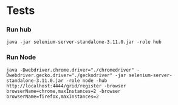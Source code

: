 # Tests

### Run hub
    java -jar selenium-server-standalone-3.11.0.jar -role hub

### Run Node
    java -Dwebdriver.chrome.driver="./chromedriver" -Dwebdriver.gecko.driver="./geckodriver" -jar selenium-server-standalone-3.11.0.jar -role node -hub http://localhost:4444/grid/register -browser browserName=chrome,maxInstances=2 -browser browserName=firefox,maxInstances=2
